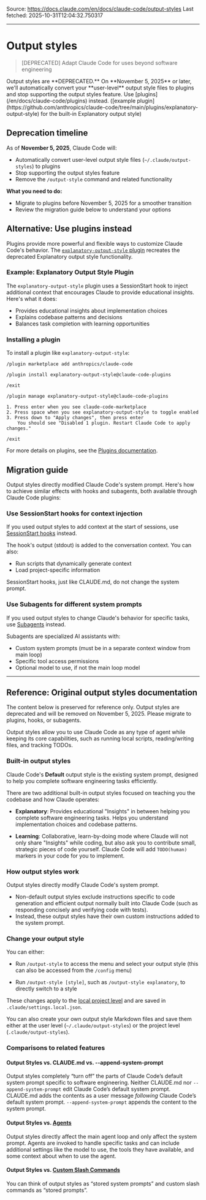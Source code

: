 Source: https://docs.claude.com/en/docs/claude-code/output-styles
Last fetched: 2025-10-31T12:04:32.750317

---

# Output styles

> [DEPRECATED] Adapt Claude Code for uses beyond software engineering

<Warning>
  Output styles are **DEPRECATED.** On **November 5, 2025** or later, we'll
  automatically convert your **user-level** output style files to plugins and
  stop supporting the output styles feature. Use
  [plugins](/en/docs/claude-code/plugins) instead. ([example
  plugin](https://github.com/anthropics/claude-code/tree/main/plugins/explanatory-output-style)
  for the built-in Explanatory output style)
</Warning>

## Deprecation timeline

As of **November 5, 2025**, Claude Code will:

* Automatically convert user-level output style files
  (`~/.claude/output-styles`) to plugins
* Stop supporting the output styles feature
* Remove the `/output-style` command and related functionality

**What you need to do:**

* Migrate to plugins before November 5, 2025 for a smoother transition
* Review the migration guide below to understand your options

## Alternative: Use plugins instead

Plugins provide more powerful and flexible ways to customize Claude Code's
behavior. The
[`explanatory-output-style` plugin](https://github.com/anthropics/claude-code/tree/main/plugins/explanatory-output-style)
recreates the deprecated Explanatory output style functionality.

### Example: Explanatory Output Style Plugin

The `explanatory-output-style` plugin uses a SessionStart hook to inject
additional context that encourages Claude to provide educational insights.
Here's what it does:

* Provides educational insights about implementation choices
* Explains codebase patterns and decisions
* Balances task completion with learning opportunities

### Installing a plugin

To install a plugin like `explanatory-output-style`:

```shell Add the marketplace (if not already added) theme={null}
/plugin marketplace add anthropics/claude-code
```

```shell Install the plugin theme={null}
/plugin install explanatory-output-style@claude-code-plugins
```

```shell Restart Claude Code to activate the plugin theme={null}
/exit
```

```shell Disable the plugin theme={null}
/plugin manage explanatory-output-style@claude-code-plugins

1. Press enter when you see claude-code-marketplace
2. Press space when you see explanatory-output-style to toggle enabled
3. Press down to "Apply changes", then press enter
    You should see "Disabled 1 plugin. Restart Claude Code to apply changes."

/exit
```

For more details on plugins, see the
[Plugins documentation](/en/docs/claude-code/plugins).

## Migration guide

Output styles directly modified Claude Code's system prompt. Here's how to
achieve similar effects with hooks and subagents, both available through Claude
Code plugins:

### Use SessionStart hooks for context injection

If you used output styles to add context at the start of sessions, use
[SessionStart hooks](/en/docs/claude-code/hooks#sessionstart) instead.

The hook's output (stdout) is added to the conversation context. You can also:

* Run scripts that dynamically generate context
* Load project-specific information

<Note>
  SessionStart hooks, just like CLAUDE.md, do not change the system prompt.
</Note>

### Use Subagents for different system prompts

If you used output styles to change Claude's behavior for specific tasks, use
[Subagents](/en/docs/claude-code/sub-agents) instead.

Subagents are specialized AI assistants with:

* Custom system prompts (must be in a separate context window from main loop)
* Specific tool access permissions
* Optional model to use, if not the main loop model

***

## Reference: Original output styles documentation

<Note>
  The content below is preserved for reference only. Output styles are
  deprecated and will be removed on November 5, 2025. Please migrate to plugins,
  hooks, or subagents.
</Note>

Output styles allow you to use Claude Code as any type of agent while keeping
its core capabilities, such as running local scripts, reading/writing files, and
tracking TODOs.

### Built-in output styles

Claude Code's **Default** output style is the existing system prompt, designed
to help you complete software engineering tasks efficiently.

There are two additional built-in output styles focused on teaching you the
codebase and how Claude operates:

* **Explanatory**: Provides educational "Insights" in between helping you
  complete software engineering tasks. Helps you understand implementation
  choices and codebase patterns.

* **Learning**: Collaborative, learn-by-doing mode where Claude will not only
  share "Insights" while coding, but also ask you to contribute small, strategic
  pieces of code yourself. Claude Code will add `TODO(human)` markers in your
  code for you to implement.

### How output styles work

Output styles directly modify Claude Code's system prompt.

* Non-default output styles exclude instructions specific to code generation and
  efficient output normally built into Claude Code (such as responding concisely
  and verifying code with tests).
* Instead, these output styles have their own custom instructions added to the
  system prompt.

### Change your output style

You can either:

* Run `/output-style` to access the menu and select your output style (this can
  also be accessed from the `/config` menu)

* Run `/output-style [style]`, such as `/output-style explanatory`, to directly
  switch to a style

These changes apply to the [local project level](/en/docs/claude-code/settings)
and are saved in `.claude/settings.local.json`.

You can also create your own output style Markdown files and save them either at
the user level (`~/.claude/output-styles`) or the project level
(`.claude/output-styles`).

### Comparisons to related features

#### Output Styles vs. CLAUDE.md vs. --append-system-prompt

Output styles completely “turn off” the parts of Claude Code’s default system
prompt specific to software engineering. Neither CLAUDE.md nor
`--append-system-prompt` edit Claude Code’s default system prompt. CLAUDE.md
adds the contents as a user message *following* Claude Code’s default system
prompt. `--append-system-prompt` appends the content to the system prompt.

#### Output Styles vs. [Agents](/en/docs/claude-code/sub-agents)

Output styles directly affect the main agent loop and only affect the system
prompt. Agents are invoked to handle specific tasks and can include additional
settings like the model to use, the tools they have available, and some context
about when to use the agent.

#### Output Styles vs. [Custom Slash Commands](/en/docs/claude-code/slash-commands)

You can think of output styles as “stored system prompts” and custom slash
commands as “stored prompts”.